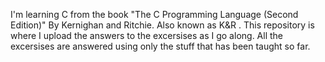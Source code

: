 I'm learning C from the book "The C Programming Language (Second Edition)"
By Kernighan and Ritchie.
Also known as K&R
.
This repository is where I upload the answers to the excersises as I go along.
All the excersises are answered using only the stuff that has been
taught so far.
